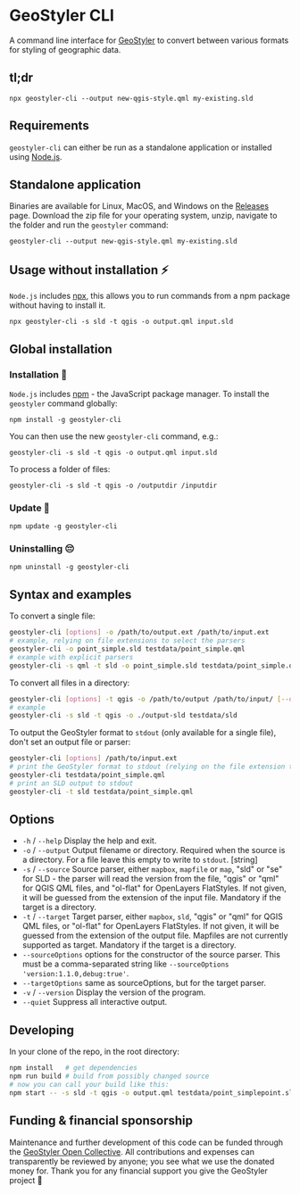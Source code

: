 # GeoStyler CLI

A command line interface for [GeoStyler](https://geostyler.org) to convert
between various formats for styling of geographic data.

## tl;dr

```
npx geostyler-cli --output new-qgis-style.qml my-existing.sld
```

## Requirements

`geostyler-cli` can either be run as a standalone application or installed using [Node.js](https://nodejs.org/).

## Standalone application

Binaries are available for Linux, MacOS, and Windows on the 
[Releases](https://github.com/geostyler/geostyler-cli/releases) page.
Download the zip file for your operating system, unzip, navigate to the folder
and run the `geostyler` command:

```
geostyler-cli --output new-qgis-style.qml my-existing.sld
```

## Usage without installation ⚡

`Node.js` includes [npx](https://docs.npmjs.com/cli/v10/commands/npx), this
allows you to run commands from a npm package without having to install it.

```
npx geostyler-cli -s sld -t qgis -o output.qml input.sld
```

## Global installation

### Installation 💾

`Node.js` includes [npm](https://docs.npmjs.com/cli/v10/commands/npm) - the
JavaScript package manager. To install the `geostyler` command globally:

```
npm install -g geostyler-cli
```

You can then use the new `geostyler-cli` command, e.g.:

```
geostyler-cli -s sld -t qgis -o output.qml input.sld
```

To process a folder of files:

```
geostyler-cli -s sld -t qgis -o /outputdir /inputdir
```


### Update 🚀

```
npm update -g geostyler-cli
```

### Uninstalling 😔

```
npm uninstall -g geostyler-cli
```


## Syntax and examples

To convert a single file:

```bash
geostyler-cli [options] -o /path/to/output.ext /path/to/input.ext
# example, relying on file extensions to select the parsers
geostyler-cli -o point_simple.sld testdata/point_simple.qml
# example with explicit parsers
geostyler-cli -s qml -t sld -o point_simple.sld testdata/point_simple.qml
```

To convert all files in a directory:

```bash
geostyler-cli [options] -t qgis -o /path/to/output /path/to/input/ [--quiet]
# example
geostyler-cli -s sld -t qgis -o ./output-sld testdata/sld
```

To output the GeoStyler format to `stdout` (only available for a single file), don't
set an output file or parser:

```bash
geostyler-cli [options] /path/to/input.ext
# print the GeoStyler format to stdout (relying on the file extension to select the parser)
geostyler-cli testdata/point_simple.qml
# print an SLD output to stdout
geostyler-cli -t sld testdata/point_simple.qml
```

## Options

* `-h` / `--help` Display the help and exit.
* `-o` / `--output` Output filename or directory. Required when the source is a directory.
For a file leave this empty to write to `stdout`. [string]
* `-s` / `--source` Source parser, either `mapbox`, `mapfile` or `map`, 
"sld" or "se" for SLD - the parser will read the version from the file,
"qgis" or "qml" for QGIS QML files, and "ol-flat" for OpenLayers FlatStyles.
If not given, it will be guessed from the extension of the input file.
Mandatory if the target is a directory.
* `-t` / `--target` Target parser, either `mapbox`, `sld`,
"qgis" or "qml" for QGIS QML files, or "ol-flat" for OpenLayers FlatStyles.
If not given, it will be guessed from the extension of the output file.
Mapfiles are not currently supported as target.
Mandatory if the target is a directory.
* `--sourceOptions` options for the constructor of the source parser. This must
be a comma-separated string like `--sourceOptions 'version:1.1.0,debug:true'`.
* `--targetOptions` same as sourceOptions, but for the target parser.
* `-v` / `--version` Display the version of the program.
* `--quiet` Suppress all interactive output.

## Developing

In your clone of the repo, in the root directory:

```bash
npm install   # get dependencies
npm run build # build from possibly changed source
# now you can call your build like this:
npm start -- -s sld -t qgis -o output.qml testdata/point_simplepoint.sld
```

## <a name="funding"></a>Funding & financial sponsorship

Maintenance and further development of this code can be funded through the
[GeoStyler Open Collective](https://opencollective.com/geostyler). All contributions and
expenses can transparently be reviewed by anyone; you see what we use the donated money for.
Thank you for any financial support you give the GeoStyler project 💞

